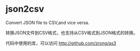 json2csv
========

Convert JSON file to CSV,and vice versa.

转换JSON文件到CSV格式，也支持从CSV格式到JSON格式的转换。

代码中使用的库，可以访问 <http://github.com/zrong/as3>
